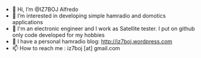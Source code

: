 - 👋 Hi, I’m @IZ7BOJ Alfredo
- 👀 I’m interested in developing simple hamradio and domotics applications
- 🌱 I'm an electronic engineer and I work as Satellite tester. I put on github only code developed for my hobbies 
- 💞️ I have a personal hamradio blog: http://iz7boj.wordpress.com 
- 📫 How to reach me : iz7boj [at] gmail.com

<!---
IZ7BOJ/IZ7BOJ is a ✨ special ✨ repository because its `README.md` (this file) appears on your GitHub profile.
You can click the Preview link to take a look at your changes.
--->
